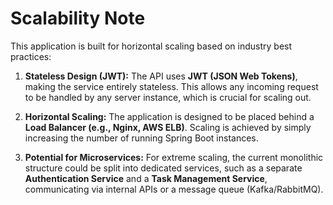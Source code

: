 # Scalability Note

This application is built for horizontal scaling based on industry best practices:

1.  **Stateless Design (JWT):** The API uses **JWT (JSON Web Tokens)**, making the service entirely stateless. This allows any incoming request to be handled by any server instance, which is crucial for scaling out.

2.  **Horizontal Scaling:** The application is designed to be placed behind a **Load Balancer (e.g., Nginx, AWS ELB)**. Scaling is achieved by simply increasing the number of running Spring Boot instances.

3.  **Potential for Microservices:** For extreme scaling, the current monolithic structure could be split into dedicated services, such as a separate **Authentication Service** and a **Task Management Service**, communicating via internal APIs or a message queue (Kafka/RabbitMQ).
